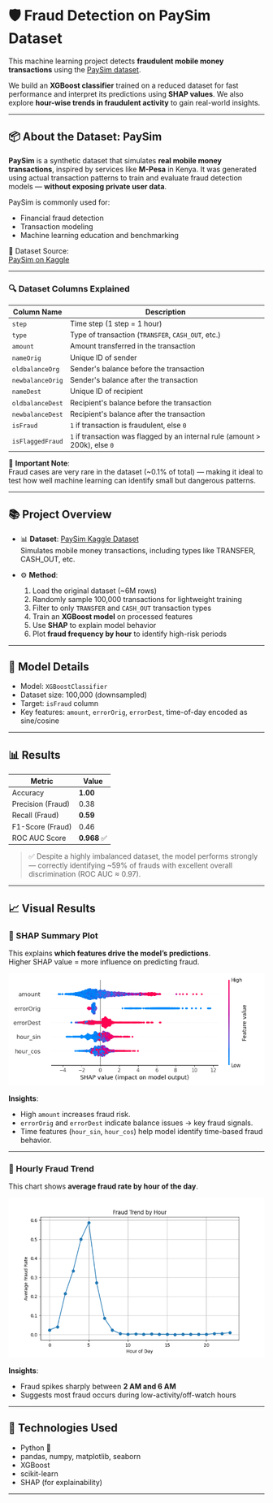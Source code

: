 # 🛡️ Fraud Detection on PaySim Dataset

This machine learning project detects **fraudulent mobile money transactions** using the [PaySim dataset](https://www.kaggle.com/datasets/ealaxi/paysim1). 

We build an **XGBoost classifier** trained on a reduced dataset for fast performance and interpret its predictions using **SHAP values**. We also explore **hour-wise trends in fraudulent activity** to gain real-world insights.

---


## 📦 About the Dataset: PaySim

**PaySim** is a synthetic dataset that simulates **real mobile money transactions**, inspired by services like **M-Pesa** in Kenya. It was generated using actual transaction patterns to train and evaluate fraud detection models — **without exposing private user data**.

PaySim is commonly used for:
- Financial fraud detection
- Transaction modeling
- Machine learning education and benchmarking

📄 Dataset Source:  
[PaySim on Kaggle](https://www.kaggle.com/datasets/ealaxi/paysim1)

---

### 🔍 Dataset Columns Explained

| Column Name       | Description |
|-------------------|-------------|
| `step`            | Time step (1 step = 1 hour) |
| `type`            | Type of transaction (`TRANSFER`, `CASH_OUT`, etc.) |
| `amount`          | Amount transferred in the transaction |
| `nameOrig`        | Unique ID of sender |
| `oldbalanceOrg`   | Sender's balance before the transaction |
| `newbalanceOrig`  | Sender's balance after the transaction |
| `nameDest`        | Unique ID of recipient |
| `oldbalanceDest`  | Recipient's balance before the transaction |
| `newbalanceDest`  | Recipient's balance after the transaction |
| `isFraud`         | `1` if transaction is fraudulent, else `0` |
| `isFlaggedFraud`  | `1` if transaction was flagged by an internal rule (amount > 200k), else `0` |

🧠 **Important Note**:  
Fraud cases are very rare in the dataset (~0.1% of total) — making it ideal to test how well machine learning can identify small but dangerous patterns.

---


## 📚 Project Overview

- 📊 **Dataset**: [PaySim Kaggle Dataset](https://www.kaggle.com/datasets/ealaxi/paysim1)  
  Simulates mobile money transactions, including types like TRANSFER, CASH_OUT, etc.

- ⚙️ **Method**:
  1. Load the original dataset (~6M rows)
  2. Randomly sample 100,000 transactions for lightweight training
  3. Filter to only `TRANSFER` and `CASH_OUT` transaction types
  4. Train an **XGBoost model** on processed features
  5. Use **SHAP** to explain model behavior
  6. Plot **fraud frequency by hour** to identify high-risk periods

---

## 🧠 Model Details

- Model: `XGBoostClassifier`
- Dataset size: 100,000 (downsampled)
- Target: `isFraud` column
- Key features: `amount`, `errorOrig`, `errorDest`, time-of-day encoded as sine/cosine

---

## 📊 Results

| Metric               | Value      |
|----------------------|------------|
| Accuracy             | **1.00**   |
| Precision (Fraud)    | 0.38       |
| Recall (Fraud)       | **0.59**   |
| F1-Score (Fraud)     | 0.46       |
| ROC AUC Score        | **0.968** ✅ |

> ✅ Despite a highly imbalanced dataset, the model performs strongly — correctly identifying ~59% of frauds with excellent overall discrimination (ROC AUC ≈ 0.97).

---

## 📈 Visual Results

### 🔹 SHAP Summary Plot

This explains **which features drive the model’s predictions**.  
Higher SHAP value = more influence on predicting fraud.

![SHAP Summary](outputs/shap_summary.png)

**Insights**:
- High `amount` increases fraud risk.
- `errorOrig` and `errorDest` indicate balance issues → key fraud signals.
- Time features (`hour_sin`, `hour_cos`) help model identify time-based fraud behavior.

---

### 🔹 Hourly Fraud Trend

This chart shows **average fraud rate by hour of the day**.

![Fraud Hourly Trend](outputs/hourly_fraud_trend.png)

**Insights**:
- Fraud spikes sharply between **2 AM and 6 AM**
- Suggests most fraud occurs during low-activity/off-watch hours

---

## 🧪 Technologies Used

- Python 🐍
- pandas, numpy, matplotlib, seaborn
- XGBoost
- scikit-learn
- SHAP (for explainability)

---
